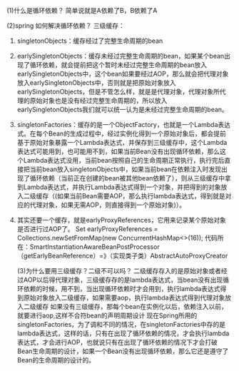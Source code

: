 (1)什么是循环依赖？
简单说就是A依赖了B，B依赖了A


(2)spring 如何解决循环依赖？
三级缓存：
1. singletonObjects：缓存经过了完整生命周期的bean


2. earlySingletonObjects：缓存未经过完整生命周期的bean，如果某个bean出现了循环依赖，就会提前把这个暂时未经过完整生命周期的bean放入earlySingletonObjects中，这个bean如果要经过AOP，那么就会把代理对象放入earlySingletonObjects中，否则就是把原始对象放入earlySingletonObjects，但是不管怎么样，就是是代理对象，代理对象所代理的原始对象也是没有经过完整生命周期的，所以放入earlySingletonObjects我们就可以统一认为是未经过完整生命周期的bean。


3. singletonFactories：缓存的是一个ObjectFactory，也就是一个Lambda表达式。在每个Bean的生成过程中，经过实例化得到一个原始对象后，都会提前基于原始对象暴露一个Lambda表达式，并保存到三级缓存中，这个Lambda表达式可能用到，也可能用不到，如果当前Bean没有出现循环依赖，那么这个Lambda表达式没用，当前bean按照自己的生命周期正常执行，执行完后直接把当前bean放入singletonObjects中，如果当前bean在依赖注入时发现出现了循环依赖（当前正在创建的bean被其他bean依赖了），则从三级缓存中拿到Lambda表达式，并执行Lambda表达式得到一个对象，并把得到的对象放入二级缓存（(如果当前Bean需要AOP，那么执行lambda表达式，得到就是对应的代理对象，如果无需AOP，则直接得到一个原始对象)）。



4. 其实还要一个缓存，就是earlyProxyReferences，它用来记录某个原始对象是否进行过AOP了。
Set<Object> earlyProxyReferences = Collections.newSetFromMap(new ConcurrentHashMap<>(16));
代码所在：SmartInstantiationAwareBeanPostProcessor  （getEarlyBeanReference）=》（实现类子类）AbstractAutoProxyCreator


(3)为什么要用三级缓存？二级不可以吗？
二级缓存存入的是原始对象或者经过AOP以后得代理对象，三级缓存存的是lambda表达式，当bean没有出现循环依赖的时候，用不到，当出现循环依赖时才会用到，执行lambda表达式得到原始对象放入二级缓存，如果需要aop，执行lambda表达式得到代理对象放入二级缓存
如果没有三级缓存，那每个bean在实例化以后，依赖注入以前，就要进行aop,这样不合符bean的声明周期设计
现在Spring所用的singletonFactories，为了调和不同的情况，在singletonFactories中存的是lambda表达式，这样的话，只有在出现了循环依赖的情况，才会执行lambda表达式，才会进行AOP，也就说只有在出现了循环依赖的情况下才会打破Bean生命周期的设计，如果一个Bean没有出现循环依赖，那么它还是遵守了Bean的生命周期的设计的。

